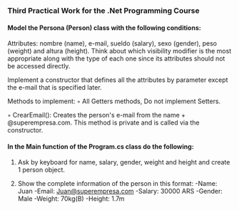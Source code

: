 ### Third Practical Work for the .Net Programming Course

#### Model the Persona (Person) class with the following conditions:

Attributes: nombre (name), e-mail, sueldo (salary), sexo (gender), peso (weight) and altura (height). 
Think about which visibility modifier is the most appropriate along with the type of each one since its attributes should not be accessed directly.

Implement a constructor that defines all the attributes by parameter except the e-mail that is specified later.

Methods to implement:
◦ All Getters methods, Do not implement Setters.

◦ CrearEmail(): Creates the person's e-mail from the name + @superempresa.com. This method is private and is called via the constructor.


#### In the Main function of the Program.cs class do the following:

1. Ask by keyboard for name, salary, gender, weight and height and create 1 person object.

2. Show the complete information of the person in this format:
-Name: Juan
-Email: Juan@superempresa.com
-Salary: 30000 ARS
-Gender: Male
-Weight: 70kg(B)
-Height: 1.7m
